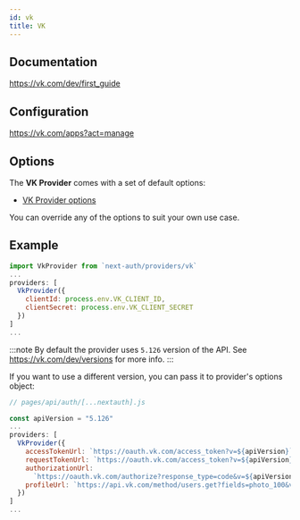 ```yaml
---
id: vk
title: VK
---
```


## Documentation

https://vk.com/dev/first_guide

## Configuration

https://vk.com/apps?act=manage

## Options

The **VK Provider** comes with a set of default options:

- [VK Provider options](https://github.com/nextauthjs/next-auth/blob/main/src/providers/vk.js)

You can override any of the options to suit your own use case.

## Example

```js
import VkProvider from `next-auth/providers/vk`
...
providers: [
  VkProvider({
    clientId: process.env.VK_CLIENT_ID,
    clientSecret: process.env.VK_CLIENT_SECRET
  })
]
...
```

:::note
By default the provider uses `5.126` version of the API. See https://vk.com/dev/versions for more info.
:::

If you want to use a different version, you can pass it to provider's options object:

```js
// pages/api/auth/[...nextauth].js

const apiVersion = "5.126"
...
providers: [
  VkProvider({
    accessTokenUrl: `https://oauth.vk.com/access_token?v=${apiVersion}`,
    requestTokenUrl: `https://oauth.vk.com/access_token?v=${apiVersion}`,
    authorizationUrl:
      `https://oauth.vk.com/authorize?response_type=code&v=${apiVersion}`,
    profileUrl: `https://api.vk.com/method/users.get?fields=photo_100&v=${apiVersion}`,
  })
]
...
```
